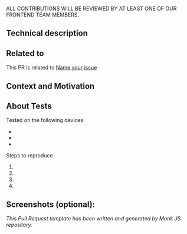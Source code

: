 ALL CONTRIBUTIONS WILL BE REVIEWED BY AT LEAST ONE OF OUR FRONTEND TEAM MEMBERS.

<!--- Before all please request a review from your team leader -->
<!--- and members who might be interested in this PR  -->

<!--- in case this is a new idea proposal please use the NEW_IDEA_PROPOSAL template by adding -->
<!--- &template=NEW_IDEA_PROPOSAL.md to the create pull request page url -->

## Technical description
<!--- Describe your changes technically in detail -->

## Related to
<!--- If the your changes are related to an open PR, issue or Jira ticket -->
<!--- please link it with it's title. -->

This PR is related to [Name your issue](https://github.com/monkvision)

## Context and Motivation 
<!--- In a few words, describe why your changes are mandatory? -->

## About Tests

<!--- Please provide all devices used while testing -->
Tested on the following devices

-
-
-

<!--- Steps in details to reproduce the solved issue usecases and to test the solution -->
Steps to reproduce

1. 
2. 
3. 
4. 

<!--- Include details of your testing environment, to see how your change -->
<!--- affects other areas of the code... -->

## Screenshots (optional):

*This Pull Request template has been written and generated by Monk JS repository.*

